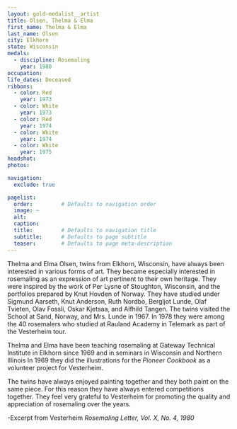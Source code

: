 ```yaml
---
layout: gold-medalist__artist
title: Olsen, Thelma & Elma
first_name: Thelma & Elma
last_name: Olsen
city: Elkhorn
state: Wisconsin
medals: 
  - discipline: Rosemaling
    year: 1980
occupation:
life_dates: Deceased
ribbons:
  - color: Red
    year: 1973
  - color: White
    year: 1973
  - color: Red
    year: 1974
  - color: White
    year: 1974
  - color: White
    year: 1975
headshot:
photos:

navigation:
  exclude: true

pagelist:
  order:         # Defaults to navigation order  
  image: ~
  alt:
  caption:
  title:         # Defaults to navigation title
  subtitle:      # Defaults to page subtitle
  teaser:        # Defaults to page meta-description  
---
```

Thelma and Elma Olsen, twins from Elkhorn, Wisconsin, have always been interested in various forms of art. They became especially interested in rosemaling as an expression of art pertinent to their own heritage. They were inspired by the work of Per Lysne of Stoughton, Wisconsin, and the portfolios prepared by Knut Hovden of Norway. They have studied under Sigmund Aarseth, Knut Anderson, Ruth Nordbo, Bergljot Lunde, Olaf Tvieten, Olav Fossli, Oskar Kjetsaa, and Alfhild Tangen. The twins visited the School at Sand, Norway, and Mrs. Lunde in 1967. In 1978 they were among the 40 rosemalers who studied at Rauland Academy in Telemark as part of the Vesterheim tour.

Thelma and Elma have been teaching rosemaling at Gateway Technical Institute in Elkhorn since 1969 and in seminars in Wisconsin and Northern Illinois  In 1969 they did the illustrations for the _Pioneer Cookbook_ as a volunteer project for Vesterheim.

The twins have always enjoyed painting together and they both paint on the same piece. For this reason they have always entered competitions together. They feel very grateful to Vesterheim for promoting the quality and appreciation of rosemaling over the years. 

-Excerpt from Vesterheim _Rosemaling Letter, Vol. X, No. 4, 1980_